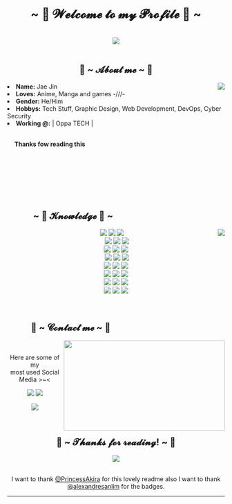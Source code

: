 <body>
<h1 align="center">~ 💖 𝓦𝓮𝓵𝓬𝓸𝓶𝓮 𝓽𝓸 𝓶𝔂 𝓟𝓻𝓸𝓯𝓲𝓵𝓮 💖 ~</h1>
<br>
<div align="center">
<img src="https://i.imgur.com/Q58l0UQ.gif">
</div>
<br>
<div>
<h2 align="center"> 🦊 ~ 𝓐𝓫𝓸𝓾𝓽 𝓶𝓮 ~ 🦊 </h2>
<img src="https://i.imgur.com/PKjxuan.gif" align="right">
<li>
<b>Name:</b> Jae Jin</li>
<li>
<b>Loves:</b> Anime, Manga and games -///-
</li>
<li>
<b>Gender:</b> He/Him
</li>
<li>
<b>Hobbys:</b> Tech Stuff, Graphic Design, Web Development, DevOps, Cyber Security
</li>
<li>
<b>Working @:</b> | Oppa TECH |
</li>
<br>
<p><b>     Thanks fow reading this     </b></p>
</div>
<br /><br />
<br /><br />
<br /><br />
<div>
<h2 align="left">            ~ 📇 𝓚𝓷𝓸𝔀𝓵𝓮𝓭𝓰𝓮 📇 ~</h2>
<p>
<img src="https://i.pinimg.com/originals/e1/85/18/e18518c6d24257c6fb02e3c95a862d85.gif" align="right">
</div>
<div>
<p align="center">
  <img
    src="https://img.shields.io/badge/Python-FFD43B?style=for-the-badge&logo=python&logoColor=darkgreen"
  />
  <img
    src="https://img.shields.io/badge/TypeScript-007ACC?style=for-the-badge&logo=typescript&logoColor=white"
  />
  <img
    src="https://img.shields.io/badge/JavaScript-F7DF1E?style=for-the-badge&logo=javascript&logoColor=black"
  /><br />
   <img
    src="https://img.shields.io/badge/node.js%20-%2343853D.svg?&style=for-the-badge&logo=node.js&logoColor=white"
  />
  <img
    src="https://img.shields.io/badge/C%23-239120?style=for-the-badge&logo=c-sharp&logoColor=white"
  />
  <img
    src="https://img.shields.io/badge/C%2B%2B-00599C?style=for-the-badge&logo=c%2B%2B&logoColor=white"
  /><br />
  <img
    src="https://img.shields.io/badge/HTML5-E34F26?style=for-the-badge&logo=html5&logoColor=white"
  />
  <img
    src="https://img.shields.io/badge/CSS3-1572B6?style=for-the-badge&logo=css3&logoColor=white"
  />
  <img
    src="https://img.shields.io/badge/PHP-777BB4?style=for-the-badge&logo=php&logoColor=white"
  /><br />
   <img
    src="https://img.shields.io/badge/Lua-2C2D72?style=for-the-badge&logo=lua&logoColor=white"
  />
  <img
    src="https://img.shields.io/badge/TensorFlow-FF6F00?style=for-the-badge&logo=TensorFlow&logoColor=white"
  />
  <img
    src="https://img.shields.io/badge/Keras-D00000?style=for-the-badge&logo=Keras&logoColor=white"
  /><br />
  <img
    src="https://img.shields.io/badge/Kotlin-0095D5?&style=for-the-badge&logo=kotlin&logoColor=white"
  />
  <img
    src="https://img.shields.io/badge/Java-ED8B00?style=for-the-badge&logo=java&logoColor=white"
  />
  <img
    src="https://img.shields.io/badge/Haskell-5D4F85?style=for-the-badge&logo=haskell&logoColor=white"
  /><br />
  <img
    src="https://img.shields.io/badge/MongoDB-4EA94B?style=for-the-badge&logo=mongodb&logoColor=white"
  />
  <img
    src="https://img.shields.io/badge/redis-%23DD0031.svg?&style=for-the-badge&logo=redis&logoColor=white"
  />
  <img
    src="https://img.shields.io/badge/PostgreSQL-316192?style=for-the-badge&logo=postgresql&logoColor=white"
  /><br />
  <img
    src="https://img.shields.io/badge/GraphQl-E10098?style=for-the-badge&logo=graphql&logoColor=white"
  />
  <img
    src="https://img.shields.io/badge/firebase-ffca28?style=for-the-badge&logo=firebase&logoColor=black"
  />
  <img
    src="https://img.shields.io/badge/Git-F05032?style=for-the-badge&logo=git&logoColor=white"
  /><br />
  <img
    src="https://img.shields.io/badge/Amazon_AWS-232F3E?style=for-the-badge&logo=amazon-aws&logoColor=white"
  />
  <img
    src="https://img.shields.io/badge/replit-667881?style=for-the-badge&logo=replit&logoColor=white"
  />
  <img
    src="https://img.shields.io/badge/Heroku-430098?style=for-the-badge&logo=heroku&logoColor=white"
  />
  <br /><br />
<br>
<h2>           📝 ~ 𝓒𝓸𝓷𝓽𝓪𝓬𝓽 𝓶𝓮 ~ 📝</h2>
<img src="https://i.imgur.com/kk8AtGX.gif" align="right" width="373.5px" height="208.5px">
<br>
<p align="center">Here are some of my <br>
most used Social Media >~< </p>
<p align="center"><a href="https://twitter.com/Kadantte" target="_blank"><img src="https://img.shields.io/badge/Kadantte-%231DA1F2.svg?&style=for-the-badge&logo=Twitter&logoColor=white"/></a> <a href="https://discord.come/" target="_blank"><img src="https://img.shields.io/badge/Usui%230256-%237289DA.svg?&style=for-the-badge&logo=discord&logoColor=white"/></a></p>
<p align="center"><a href="https://kadantte.moe" target="_blank"><img src="https://img.shields.io/badge/Kadantte.moe-%239146FF.svg?&style=for-the-badge&logo=website&logoColor=white"/></a></p>
</div>
<br>
<div>
<h2 align="center">💖 ~ 𝓣𝓱𝓪𝓷𝓴𝓼 𝓯𝓸𝓻 𝓻𝓮𝓪𝓭𝓲𝓷𝓰! ~ 💖</h2>
<div align="center">
<img src="https://i.imgur.com/CVZLfwM.gif">
<br><br>
<p align="center">
I want to thank <a href="https://github.com/PrincessAkira">@PrincessAkira</a> for this lovely readme also I want to thank <a href="https://github.com/alexandresanlim/Badges4-README.md-Profile">@alexandresanlim</a> for the badges.
</p>
</div>
<hr>
</div>
</div>
</body>
